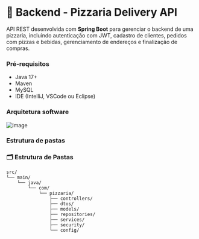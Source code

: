 # 🍕 Backend - Pizzaria Delivery API

API REST desenvolvida com **Spring Boot** para gerenciar o backend de uma pizzaria, incluindo autenticação com JWT, cadastro de clientes, pedidos com pizzas e bebidas, gerenciamento de endereços e finalização de compras.

### Pré-requisitos

- Java 17+
- Maven
- MySQL
- IDE (IntelliJ, VSCode ou Eclipse)

### Arquitetura software
![image](https://github.com/user-attachments/assets/69a69fbe-501f-4d50-8ab8-9245831edb33)



### Estrutura de pastas


### 🗂️ Estrutura de Pastas

```plaintext
src/
└── main/
    └── java/
        └── com/
            └── pizzaria/
                ├── controllers/      
                ├── dtos/             
                ├── models/           
                ├── repositories/      
                ├── services/         
                ├── security/        
                └── config/           















